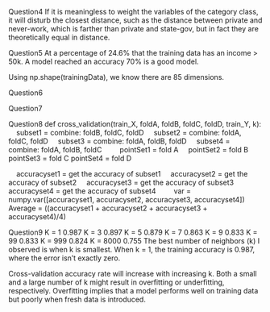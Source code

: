 Question4
If it is meaningless to weight the variables of the category class, it will disturb the closest distance, such as the distance between private and never-work, which is farther than private and state-gov, but in fact they are theoretically equal in distance.

Question5
At a percentage of 24.6% that the training data has an income > 50k.
A model reached an accuracy 70% is a good model.

Using np.shape(trainingData), we know there are 85 dimensions.

Question6

Question7

Question8
def cross_validation(train_X, foldA, foldB, foldC, foldD, train_Y, k):
    subset1 = combine: foldB, foldC, foldD
    subset2 = combine: foldA, foldC, foldD
    subset3 = combine: foldA, foldB, foldD
    subset4 = combine: foldA, foldB, foldC
    
    pointSet1 = fold A
    pointSet2 = fold B
    pointSet3 = fold C
pointSet4 = fold D  

    accuracyset1 = get the accuracy of subset1
    accuracyset2 = get the accuracy of subset2
    accuracyset3 = get the accuracy of subset3
    accuracyset4 = get the accuracy of subset4
    
    var = numpy.var([accuracyset1, accuracyset2, accuracyset3, accuracyset4])
    Average = ((accuracyset1 + accuracyset2 + accuracyset3 + accuracyset4)/4) 

Question9
K = 1 0.987
K = 3 0.897
K = 5 0.879
K = 7 0.863
K = 9 0.833
K = 99 0.833
K = 999 0.824
K = 8000 0.755
The best number of neighbors (k) I observed is when k is smallest. When k = 1, the training accuracy is 0.987, where the error isn’t exactly zero. 


Cross-validation accuracy rate will increase with increasing k. Both a small and a large number of k might result in overfitting or underfitting, respectively. Overfitting implies that a model performs well on training data but poorly when fresh data is introduced.
